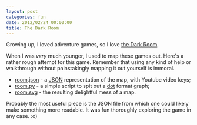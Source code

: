 ```yaml
---
layout: post
categories: fun
date: 2012/02/24 00:00:00
title: The Dark Room
---
```

Growing up, I loved adventure games, so I love [the Dark Room](http://www.youtube.com/watch?v=hvkjP6dqpfY).

When I was *very* much younger, I used to map these games out. Here's a rather rough attempt for this game. Remember that using any kind of help or walkthrough without painstakingly mapping it out yourself is immoral.

* [room.json](/code/room.json) - a [JSON](http://www.json.org) representation of the map, with Youtube video keys;
* [room.py](/code/room.py) - a simple script to spit out a [dot](http://www.graphviz.org) format graph;
* [room.svg](/img/room.svg) - the resulting delightful mess of a map.

Probably the most useful piece is the JSON file from which one could likely make something more readable. It was fun thoroughly exploring the game in any case. :o)
